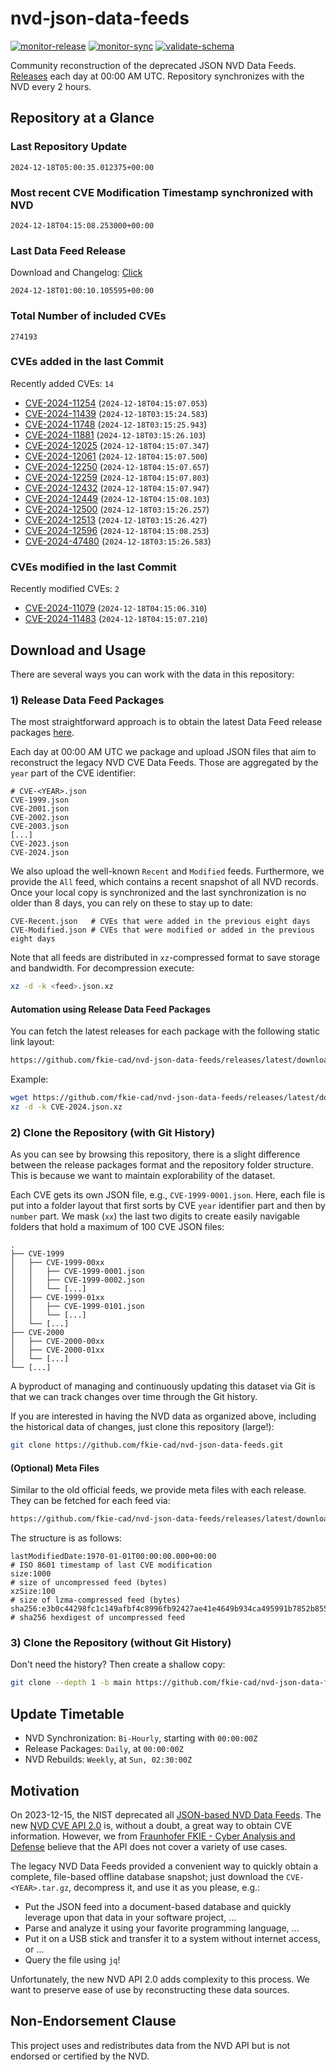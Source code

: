 # nvd-json-data-feeds

[![monitor-release](https://github.com/fkie-cad/nvd-json-data-feeds/actions/workflows/monitor_release.yml/badge.svg)](https://github.com/fkie-cad/nvd-json-data-feeds/actions/workflows/monitor_release.yml)
[![monitor-sync](https://github.com/fkie-cad/nvd-json-data-feeds/actions/workflows/monitor_sync.yml/badge.svg)](https://github.com/fkie-cad/nvd-json-data-feeds/actions/workflows/monitor_sync.yml)
[![validate-schema](https://github.com/fkie-cad/nvd-json-data-feeds/actions/workflows/validate_schema.yml/badge.svg)](https://github.com/fkie-cad/nvd-json-data-feeds/actions/workflows/validate_schema.yml)

Community reconstruction of the deprecated JSON NVD Data Feeds.
[Releases](https://github.com/fkie-cad/nvd-json-data-feeds/releases/latest) each day at 00:00 AM UTC.
Repository synchronizes with the NVD every 2 hours.

## Repository at a Glance

### Last Repository Update

```plain
2024-12-18T05:00:35.012375+00:00
```

### Most recent CVE Modification Timestamp synchronized with NVD

```plain
2024-12-18T04:15:08.253000+00:00
```

### Last Data Feed Release

Download and Changelog: [Click](https://github.com/fkie-cad/nvd-json-data-feeds/releases/latest)

```plain
2024-12-18T01:00:10.105595+00:00
```

### Total Number of included CVEs

```plain
274193
```

### CVEs added in the last Commit

Recently added CVEs: `14`

- [CVE-2024-11254](CVE-2024/CVE-2024-112xx/CVE-2024-11254.json) (`2024-12-18T04:15:07.053`)
- [CVE-2024-11439](CVE-2024/CVE-2024-114xx/CVE-2024-11439.json) (`2024-12-18T03:15:24.583`)
- [CVE-2024-11748](CVE-2024/CVE-2024-117xx/CVE-2024-11748.json) (`2024-12-18T03:15:25.943`)
- [CVE-2024-11881](CVE-2024/CVE-2024-118xx/CVE-2024-11881.json) (`2024-12-18T03:15:26.103`)
- [CVE-2024-12025](CVE-2024/CVE-2024-120xx/CVE-2024-12025.json) (`2024-12-18T04:15:07.347`)
- [CVE-2024-12061](CVE-2024/CVE-2024-120xx/CVE-2024-12061.json) (`2024-12-18T04:15:07.500`)
- [CVE-2024-12250](CVE-2024/CVE-2024-122xx/CVE-2024-12250.json) (`2024-12-18T04:15:07.657`)
- [CVE-2024-12259](CVE-2024/CVE-2024-122xx/CVE-2024-12259.json) (`2024-12-18T04:15:07.803`)
- [CVE-2024-12432](CVE-2024/CVE-2024-124xx/CVE-2024-12432.json) (`2024-12-18T04:15:07.947`)
- [CVE-2024-12449](CVE-2024/CVE-2024-124xx/CVE-2024-12449.json) (`2024-12-18T04:15:08.103`)
- [CVE-2024-12500](CVE-2024/CVE-2024-125xx/CVE-2024-12500.json) (`2024-12-18T03:15:26.257`)
- [CVE-2024-12513](CVE-2024/CVE-2024-125xx/CVE-2024-12513.json) (`2024-12-18T03:15:26.427`)
- [CVE-2024-12596](CVE-2024/CVE-2024-125xx/CVE-2024-12596.json) (`2024-12-18T04:15:08.253`)
- [CVE-2024-47480](CVE-2024/CVE-2024-474xx/CVE-2024-47480.json) (`2024-12-18T03:15:26.583`)


### CVEs modified in the last Commit

Recently modified CVEs: `2`

- [CVE-2024-11079](CVE-2024/CVE-2024-110xx/CVE-2024-11079.json) (`2024-12-18T04:15:06.310`)
- [CVE-2024-11483](CVE-2024/CVE-2024-114xx/CVE-2024-11483.json) (`2024-12-18T04:15:07.210`)


## Download and Usage

There are several ways you can work with the data in this repository:

### 1) Release Data Feed Packages

The most straightforward approach is to obtain the latest Data Feed release packages [here](https://github.com/fkie-cad/nvd-json-data-feeds/releases/latest).

Each day at 00:00 AM UTC we package and upload JSON files that aim to reconstruct the legacy NVD CVE Data Feeds.
Those are aggregated by the `year` part of the CVE identifier:

```
# CVE-<YEAR>.json
CVE-1999.json
CVE-2001.json
CVE-2002.json
CVE-2003.json
[...]
CVE-2023.json
CVE-2024.json
```

We also upload the well-known `Recent` and `Modified` feeds.
Furthermore, we provide the `All` feed, which contains a recent snapshot of all NVD records.
Once your local copy is synchronized and the last synchronization is no older than 8 days, you can rely on these to stay up to date:

```plain
CVE-Recent.json   # CVEs that were added in the previous eight days
CVE-Modified.json # CVEs that were modified or added in the previous eight days
```

Note that all feeds are distributed in `xz`-compressed format to save storage and bandwidth.
For decompression execute:

```sh
xz -d -k <feed>.json.xz
```

#### Automation using Release Data Feed Packages

You can fetch the latest releases for each package with the following static link layout:

```sh
https://github.com/fkie-cad/nvd-json-data-feeds/releases/latest/download/CVE-<YEAR>.json.xz
```

Example:

```sh
wget https://github.com/fkie-cad/nvd-json-data-feeds/releases/latest/download/CVE-2024.json.xz
xz -d -k CVE-2024.json.xz
```

### 2) Clone the Repository (with Git History)

As you can see by browsing this repository, there is a slight difference between the release packages format and the repository folder structure.
This is because we want to maintain explorability of the dataset.

Each CVE gets its own JSON file, e.g., `CVE-1999-0001.json`.
Here, each file is put into a folder layout that first sorts by CVE `year` identifier part and then by `number` part.
We mask (`xx`) the last two digits to create easily navigable folders that hold a maximum of 100 CVE JSON files:

```plain
.
├── CVE-1999
│   ├── CVE-1999-00xx
│   │   ├── CVE-1999-0001.json
│   │   ├── CVE-1999-0002.json
│   │   └── [...]
│   ├── CVE-1999-01xx
│   │   ├── CVE-1999-0101.json
│   │   └── [...]
│   └── [...]
├── CVE-2000
│   ├── CVE-2000-00xx
│   ├── CVE-2000-01xx
│   └── [...]
└── [...]
```

A byproduct of managing and continuously updating this dataset via Git is that we can track changes over time through the Git history.

If you are interested in having the NVD data as organized above, including the historical data of changes, just clone this repository (large!):

```sh
git clone https://github.com/fkie-cad/nvd-json-data-feeds.git
```

#### (Optional) Meta Files

Similar to the old official feeds, we provide meta files with each release. They can be fetched for each feed via:

```sh
https://github.com/fkie-cad/nvd-json-data-feeds/releases/latest/download/CVE-<YEAR>.meta
```

The structure is as follows:

```plain
lastModifiedDate:1970-01-01T00:00:00.000+00:00                          # ISO 8601 timestamp of last CVE modification
size:1000                                                               # size of uncompressed feed (bytes)
xzSize:100                                                              # size of lzma-compressed feed (bytes)
sha256:e3b0c44298fc1c149afbf4c8996fb92427ae41e4649b934ca495991b7852b855 # sha256 hexdigest of uncompressed feed
```

### 3) Clone the Repository (without Git History)

Don't need the history? Then create a shallow copy:

```sh
git clone --depth 1 -b main https://github.com/fkie-cad/nvd-json-data-feeds.git
```


## Update Timetable

* NVD Synchronization: `Bi-Hourly`, starting with `00:00:00Z`
* Release Packages: `Daily`, at `00:00:00Z`
* NVD Rebuilds: `Weekly`, at `Sun, 02:30:00Z`


## Motivation

On 2023-12-15, the NIST deprecated all [JSON-based NVD Data Feeds](https://nvd.nist.gov/vuln/data-feeds#divRetirementBanner-1).
The new [NVD CVE API 2.0](https://nvd.nist.gov/developers/vulnerabilities) is, without a doubt, a great way to obtain CVE information.
However, we from [Fraunhofer FKIE - Cyber Analysis and Defense](https://www.fkie.fraunhofer.de/en/departments/cad.html) believe that the API does not cover a variety of use cases.

The legacy NVD Data Feeds provided a convenient way to quickly obtain a complete, file-based offline database snapshot; just download the `CVE-<YEAR>.tar.gz`, decompress it, and use it as you please, e.g.:

- Put the JSON feed into a document-based database and quickly leverage upon that data in your software project, ...
- Parse and analyze it using your favorite programming language, ...
- Put it on a USB stick and transfer it to a system without internet access, or ...
- Query the file using `jq`!

Unfortunately, the new NVD API 2.0 adds complexity to this process.
We want to preserve ease of use by reconstructing these data sources.

## Non-Endorsement Clause

This project uses and redistributes data from the NVD API but is not endorsed or certified by the NVD.